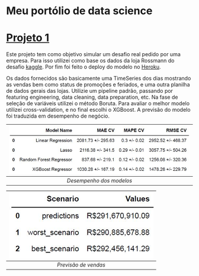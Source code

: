 # Meu portólio de data science

# [Projeto 1](https://github.com/marcellohro-hub/Rossman_challange)
Este projeto tem como objetivo simular um desafio real pedido por uma empresa. Para isso utilizei como base os dados da loja Rossmann do desafio [kaggle](https://www.kaggle.com/c/rossmann-store-sales). Por fim foi feito o deploy do modelo no [Heroku](https://rossmann1-model.herokuapp.com/).

Os dados fornecidos são basicamente uma TimeSeries dos dias mostrando as vendas bem como status de promoções e feriados, e uma outra planilha de dados gerais das lojas.
Utilizie um pipeline padrão, passando por featuring engineering, data cleaning, data preparation, etc. Na fase de seleção de variáveis utilizei o método Boruta. Para avaliar o melhor modelo utilizei cross-validation, e no final escolhi o XGBoost. A previsão do modelo foi traduzida em desempenho de negócio.

| ![](https://github.com/marcellohro-hub/Rossman_challange/blob/master/img/Capture.JPG) | 
|:--:| 
| *Desempenho dos modelos* |

| ![](https://github.com/marcellohro-hub/Rossman_challange/blob/master/img/whole_scenario.JPG) | 
|:--:| 
| *Previsão de vendas* |
